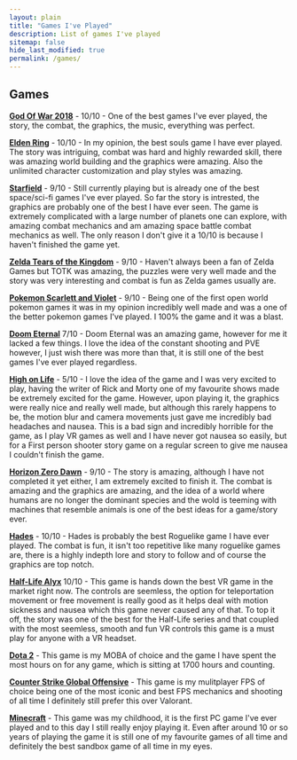 ```yaml
---
layout: plain
title: "Games I've Played"
description: List of games I've played
sitemap: false
hide_last_modified: true
permalink: /games/
---
```


## Games
**[God Of War 2018](https://store.steampowered.com/app/1593500/God_of_War/)** - 10/10 - One of the best games I've ever played, the story, the combat, the graphics, the music, everything was perfect. 

**[Elden Ring](https://store.steampowered.com/app/1245620/ELDEN_RING/)** - 10/10 - In my opinion, the best souls game I have ever played. The story was intriguing, combat was hard and highly rewarded skill, there was amazing world building and the graphics were amazing. Also the unlimited character customization and play styles was amazing.

**[Starfield](https://store.steampowered.com/app/1716740/Starfield/)** - 9/10 - Still currently playing but is already one of the best space/sci-fi games I've ever played. So far the story is intrested, the graphics are probably one of the best I have ever seen. The game is extremely complicated with a large number of planets one can explore, with amazing combat mechanics and am amazing space battle combat mechanics as well. The only reason I don't give it a 10/10 is because I haven't finished the game yet.

**[Zelda Tears of the Kingdom](https://www.nintendo.com/store/products/the-legend-of-zelda-tears-of-the-kingdom-switch/)** - 9/10 - Haven't always been a fan of Zelda Games but TOTK was amazing, the puzzles were very well made and the story was very interesting and combat is fun as Zelda games usually are.

**[Pokemon Scarlett and Violet](https://scarletviolet.pokemon.com/en-us/)** - 9/10 - Being one of the first open world pokemon games it was in my opinion incredibly well made and was a one of the better pokemon games I've played. I 100% the game and it was a blast.

**[Doom Eternal](https://store.steampowered.com/app/782330/DOOM_Eternal/)** 7/10 - Doom Eternal was an amazing game, however for me it lacked a few things. I love the idea of the constant shooting and PVE however, I just wish there was more than that, it is still one of the best games I've ever played regardless.

**[High on Life](https://store.steampowered.com/app/1583230/High_On_Life/)** - 5/10 - I love the idea of the game and I was very excited to play, having the writer of Rick and Morty one of my favourite shows made be extremely excited for the game. However, upon playing it, the graphics were really nice and really well made, but although this rarely happens to be, the motion blur and camera movements just gave me incredibly bad headaches and nausea. This is a bad sign and incredibly horrible for the game, as I play VR games as well and I have never got nausea so easily, but for a First person shooter story game on a regular screen to give me nausea I couldn't finish the game.

**[Horizon Zero Dawn](https://store.steampowered.com/app/1151640/Horizon_Zero_Dawn_Complete_Edition/)** - 9/10 - The story is amazing, although I have not completed it yet either, I am extremely excited to finish it. The combat is amazing and the graphics are amazing, and the idea of a world where humans are no longer the dominant species and the wold is teeming with machines that resemble animals is one of the best ideas for a game/story ever.

**[Hades](https://store.steampowered.com/app/1145360/Hades/)** - 10/10 - Hades is probably the best Roguelike game I have ever played. The combat is fun, it isn't too repetitive like many roguelike games are, there is a highly indepth lore and story to follow and of course the graphics are top notch. 

**[Half-Life Alyx](https://store.steampowered.com/app/546560/HalfLife_Alyx/)** 10/10 - This game is hands down the best VR game in the market right now. The controls are seemless, the option for teleportation movement or free movement is really good as it helps deal with motion sickness and nausea which this game never caused any of that. To top it off, the story was one of the best for the Half-Life series and that coupled with the most seemless, smooth and fun VR controls this game is a must play for anyone with a VR headset.

**[Dota 2](https://store.steampowered.com/app/570/Dota_2/)** - This game is my MOBA of choice and the game I have spent the most hours on for any game, which is sitting at 1700 hours and counting.

**[Counter Strike Global Offensive](https://store.steampowered.com/app/730/CounterStrike_Global_Offensive/)** - This game is my mulitplayer FPS of choice being one of the most iconic and best FPS mechanics and shooting of all time I definitely still prefer this over Valorant.

**[Minecraft](https://www.minecraft.net/en-us)** - This game was my childhood, it is the first PC game I've ever played and to this day I still really enjoy playing it. Even after around 10 or so years of playing the game it is still one of my favourite games of all time and definitely the best sandbox game of all time in my eyes.

